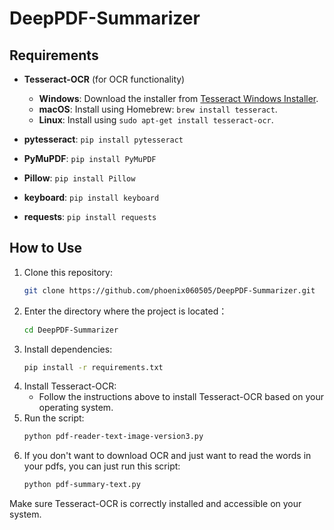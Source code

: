 # DeepPDF-Summarizer

## Requirements

- **Tesseract-OCR** (for OCR functionality)
  - **Windows**: Download the installer from [Tesseract Windows Installer](https://github.com/UB-Mannheim/tesseract/wiki).
  - **macOS**: Install using Homebrew: `brew install tesseract`.
  - **Linux**: Install using `sudo apt-get install tesseract-ocr`.

- **pytesseract**: `pip install pytesseract`
- **PyMuPDF**: `pip install PyMuPDF`
- **Pillow**: `pip install Pillow`
- **keyboard**: `pip install keyboard`
- **requests**: `pip install requests`

## How to Use

1. Clone this repository:
    ```bash
    git clone https://github.com/phoenix060505/DeepPDF-Summarizer.git
    ```
2. Enter the directory where the project is located：
    ```bash
    cd DeepPDF-Summarizer
    ```
3. Install dependencies:
    ```bash
    pip install -r requirements.txt
    ```
4. Install Tesseract-OCR:
    - Follow the instructions above to install Tesseract-OCR based on your operating system.
5. Run the script:
    ```bash
    python pdf-reader-text-image-version3.py
    ```
5. If you don't want to download OCR and just want to read the words in your pdfs, you can just run this script:
    ```bash
    python pdf-summary-text.py
    ```
   
   

Make sure Tesseract-OCR is correctly installed and accessible on your system.
